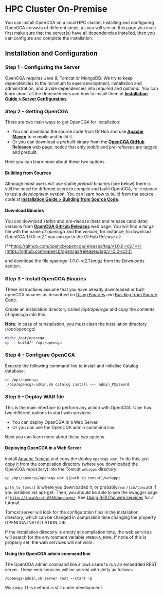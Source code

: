 # HPC Cluster On-Premise

You can install OpenCGA on a local HPC cluster.  Installing and configuring OpenCGA consists of different steps, as you will see on this page you must first make sure that the server\(s\) have all dependencies installed, then you can configure and complete the installation.

## Installation and Configuration

### Step 1 - Configuring the Server

OpenCGA requires Java 8, Tomcat or MongoDB. We try to keep dependencies to the minimum to ease development, installation and administration, and divide dependencies into _required_ and _optional._ You can learn about all the dependencies and how to install them at [**Installation Guide &gt; Server Configuration**](http://docs.opencb.org/display/opencga/Server+Configuration).

### Step 2 - Getting OpenCGA

There are two main ways to get OpenCGA for installation:

* You can download the source code from GitHub and use [**Apache Maven**](https://maven.apache.org/) to compile and build it.
* Or you can download a _prebuilt_ binary from the [**OpenCGA GitHub Releases**](https://github.com/opencb/opencga/releases) web page, notice that only _stable_ and _pre-releases_ are tagged and prebuilt.

Here you can learn more about these two options.

#### Building from Sources

Although most users will use stable _prebuilt_ binaries \(see below\) there is still the need for different users to compile and build OpenCGA, for instance to test a development version. You can learn how to build from the source code at [**Installation Guide &gt; Building from Source Code**](http://docs.opencb.org/display/opencga/Building+from+Source+Code).

#### Download Binaries

You can download _stable_ and _pre-release_ \(beta and release candidate\) versions from [**OpenCGA GitHub Releases**](https://github.com/opencb/opencga/releases) web page. You will find a _tar.gz_ file with the name of _opencga_ and the _version,_ for instance, to download OpenCGA 1.0.0-rc2.1 you can go to the GitHub Release at:

[**https://github.com/opencb/opencga/releases/tag/v1.0.0-rc2.1**](https://github.com/opencb/opencga/releases/tag/v1.0.0-rc2.1)

and download the file _opencga-1.0.0-rc2.1.tar.gz_ from the _Downloads_ section.

### Step 3 - Install OpenCGA Binaries

These instructions assume that you have already downloaded or built openCGA binaries as described on [Using Binaries](http://docs.opencb.org/pages/createpage.action?spaceKey=opencga&title=Using+Binaries&linkCreation=true&fromPageId=327810) and [Building from Source Code](http://docs.opencb.org/display/opencga/Building+from+Source+Code).

Create an installation directory called _/opt/opencga_ and copy the contents of opencga into this :

**Note:** In case of reinstallation, you must clean the installation directory \(_/opt/opencga_\)

```bash
mkdir /opt/opencga
cp -r build/* /opt/opencga
```

### Step 4 - Configure OpenCGA

Execute the following command line to install and initialise Catalog database:

```bash
cd /opt/opencga
./bin/opencga-admin.sh catalog install <<< admin_P@ssword
```

### Step 5 - Deploy WAR file

This is the main interface to perform any action with OpenCGA. User has two different options to start web services:

* You can deploy OpenCGA in a Web Server.
* Or you can use the OpenCGA admin command line.

Next you can learn more about these two options.

#### Deploying OpenCGA in a Web Server

Install [Apache Tomcat](https://tomcat.apache.org/download-80.cgi) and copy the deploy `opencga.war`. To do this, just copy it from the compilation directory \(where you downloaded the OpenCGA repository\) into the Tomcat `webapps` directory:

`cp /opt/opencga/opencga.war $(path_to_tomcat)/webapps`

`path_to_tomcat` is where you downloaded it, or probably`/var/lib/tomcat8` if you installed via apt-get. Then, you should be able to see the swagger page at [`http://localhost:8080/opencga/`](http://localhost:8080/opencga/). See [Using RESTful web services](https://github.com/opencb/opencga/wiki/Using-RESTful-web-services) for a tutorial.

Tomcat server will look for the configuration files in the installation directory, which can be changed in compilation time changing the property OPENCGA.INSTALLATION.DIR.

If the installation directory is empty at compilation time, the web services will search for the environment variable `OPENCGA_HOME`. If none of this is properly set, the web services will not work.

#### Using the OpenCGA admin command line

The OpenCGA admin command line allows users to run an embedded REST server. These web services will be served with Jetty as follows:

`/opencga-admin.sh server rest --start -p`

Warning: This method is still under development.

